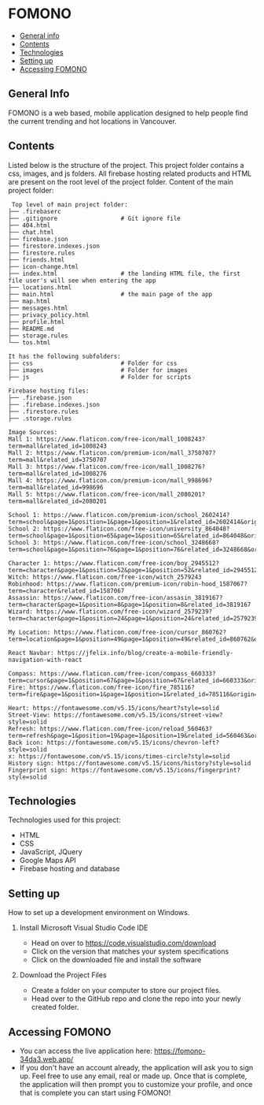 
# FOMONO

* [General info](#general-info)
* [Contents](#contents)
* [Technologies](#technologies)
* [Setting up](#setting-up)
* [Accessing FOMONO](#accessing-fomono)

## General Info
FOMONO is a web based, mobile application designed to help people find the current trending and hot locations in Vancouver.

## Contents
Listed below is the structure of the project. This project folder contains a css, images, and js folders. All firebase hosting related products and HTML are present on the root level of the project folder.
Content of the main project folder:

```
 Top level of main project folder: 
├── .firebaserc
├── .gitignore                  # Git ignore file
├── 404.html
├── chat.html
├── firebase.json
├── firestore.indexes.json
├── firestore.rules
├── friends.html
├── icon-change.html
├── index.html                  # the landing HTML file, the first file user's will see when entering the app
├── locations.html
├── main.html                   # the main page of the app
├── map.html
├── messages.html
├── privacy_policy.html
├── profile.html
├── README.md
├── storage.rules
└── tos.html

It has the following subfolders:
├── css                         # Folder for css
├── images                      # Folder for images
├── js                          # Folder for scripts

Firebase hosting files: 
├── .firebase.json
├── .firebase.indexes.json
├── .firestore.rules
├── .storage.rules

Image Sources:
Mall 1: https://www.flaticon.com/free-icon/mall_1008243?term=mall&related_id=1008243
Mall 2: https://www.flaticon.com/premium-icon/mall_3750707?term=mall&related_id=3750707
Mall 3: https://www.flaticon.com/free-icon/mall_1008276?term=mall&related_id=1008276
Mall 4: https://www.flaticon.com/premium-icon/mall_998696?term=mall&related_id=998696
Mall 5: https://www.flaticon.com/free-icon/mall_2080201?term=mall&related_id=2080201

School 1: https://www.flaticon.com/premium-icon/school_2602414?term=school&page=1&position=1&page=1&position=1&related_id=2602414&origin=search
School 2: https://www.flaticon.com/free-icon/university_864048?term=school&page=1&position=65&page=1&position=65&related_id=864048&origin=search
School 3: https://www.flaticon.com/free-icon/school_3248668?term=school&page=1&position=76&page=1&position=76&related_id=3248668&origin=search

Character 1: https://www.flaticon.com/free-icon/boy_2945512?term=character&page=1&position=52&page=1&position=52&related_id=2945512&origin=search
Witch: https://www.flaticon.com/free-icon/witch_2579243
Robinhood: https://www.flaticon.com/premium-icon/robin-hood_1587067?term=character&related_id=1587067
Assassin: https://www.flaticon.com/free-icon/assasin_3819167?term=character&page=1&position=8&page=1&position=8&related_id=3819167
Wizard: https://www.flaticon.com/free-icon/wizard_2579239?term=character&page=1&position=24&page=1&position=24&related_id=2579239&origin=search

My Location: https://www.flaticon.com/free-icon/cursor_860762?term=location&page=1&position=49&page=1&position=49&related_id=860762&origin=search

React Navbar: https://jfelix.info/blog/create-a-mobile-friendly-navigation-with-react

Compass: https://www.flaticon.com/free-icon/compass_660333?term=cursor&page=1&position=67&page=1&position=67&related_id=660333&origin=search
Fire: https://www.flaticon.com/free-icon/fire_785116?term=fire&page=1&position=1&page=1&position=1&related_id=785116&origin=search

Heart: https://fontawesome.com/v5.15/icons/heart?style=solid
Street-View: https://fontawesome.com/v5.15/icons/street-view?style=solid
Refresh: https://www.flaticon.com/free-icon/reload_560463?term=refresh&page=1&position=19&page=1&position=19&related_id=560463&origin=search
Back icon: https://fontawesome.com/v5.15/icons/chevron-left?style=solid
x: https://fontawesome.com/v5.15/icons/times-circle?style=solid
History sign: https://fontawesome.com/v5.15/icons/history?style=solid
Fingerprint sign: https://fontawesome.com/v5.15/icons/fingerprint?style=solid
```
## Technologies
Technologies used for this project:
* HTML
* CSS
* JavaScript, JQuery
* Google Maps API 
* Firebase hosting and database

## Setting up
How to set up a development environment on Windows.
1. Install Microsoft Visual Studio Code IDE
    * Head on over to https://code.visualstudio.com/download
    * Click on the version that matches your system specifications
    * Click on the downloaded file and install the software

2. Download the Project Files 
    * Create a folder on your computer to store our project files.
    * Head over to the GitHub repo and clone the repo into your newly created folder.

## Accessing FOMONO
* You can access the live application here: https://fomono-34da3.web.app/	
* If you don't have an account already, the application will ask you to sign up. Feel free to use any email, real or made up. Once that is complete, the application will then prompt you to customize your profile, and once that is complete you can start using FOMONO!
